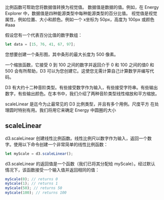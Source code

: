 比例函数可帮助您将数据值转换为视觉值。
数据值是数据的值。例如，在 Energy Explorer 中，数据值是四种能源类型中每种能源类型的百分比值。
视觉值是视觉属性，例如位置、大小和颜色。例如一个 x坐标为 50px，高度为 100px 或颜色#aaa
  
假设您有一个代表百分比值的数字数组：

```ts
let data = [15, 76, 41, 67, 97];
```

您想要创建一个条形图，其中条形的最大长度为 500 像素。

一个缩放函数，它接受 0 到 100 之间的数字并返回介于 0 和 100 之间的值0 和 500 会有所帮助，D3 可以为您创建它。这使您无需计算自己计算数学并编写代码。

D3 有大约十二种音阶类型。有些接受数字作为输入，有些接受字符串。有些输出数字，有些输出颜色。在本书中，我们介绍了两种音阶类型线性缩放和平方缩放。

scaleLinear 是迄今为止最常见的 D3 比例类型，并且有多个用例。尺度平方
在处理圆时特别有用。我们将用它来确定 Energy 中圆圈的大小

## scaleLinear

d3.scaleLinear 创建线性比例函数。线性比例尺以数字作为输入，返回一个数字。使用以下命令创建一个非常简单的线性比例函数：

```ts
let myScale = d3.scaleLinear();
```

d3.scaleLinear 的返回值是一个函数（我们已将其分配给 myScale）。经过默认情况下，该函数接受一个输入值并返回相同的值：

```ts
myScale(0); // returns 0
myScale(1); // returns 1
myScale(50); // returns 50
myScale(100); // returns 100
```